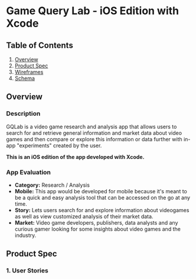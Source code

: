 # Game Query Lab - iOS Edition with Xcode

## Table of Contents
1. [Overview](#Overview)
1. [Product Spec](#Product-Spec)
1. [Wireframes](#Wireframes)
2. [Schema](#Schema)

## Overview
### Description
GQLab is a video game research and analysis app that allows users to search for and retrieve general information and market data about video games and then compare or explore this information or data further with in-app "experiments" created by the user.  

**This is an iOS edition of the app developed with Xcode.**

### App Evaluation
- **Category:** Research / Analysis
- **Mobile:** This app would be developed for mobile because it's meant to be a quick and easy analysis tool that can be accessed on the go at any time.
- **Story:** Lets users search for and explore information about videogames as well as view customized analysis of their market data.
- **Market:** Video game developers, publishers, data analysts and any curious gamer looking for some insights about video games and the industry.

## Product Spec

### 1. User Stories
